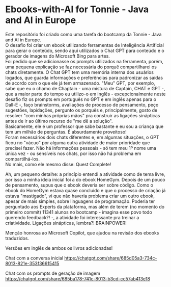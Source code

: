 # Ebooks-with-AI for Tonnie - Java and AI in Europe

Este repositório foi criado como uma tarefa do bootcamp da Tonnie - Java and AI in Europe.  
O desafio foi criar um ebook utilizando ferramentas de Inteligência Artificial para gerar o conteúdo, sendo aqui utilizados o Chat GPT para conteúdo e o gerador de imagens do Microsoft Bing para artes.  
Foi pedido que se adicionasse os prompts utilizados na ferramenta, porém, uma pequena explicação se faz necessária do porquê compartilharei os chats diretamente. O Chat GPT tem uma memória interna dos usuários logados, que guarda informações e preferências para padronizar as saídas de acordo com o que ele já tem armazenado. "Meu" GPT, por exemplo, sabe que eu o chamo de Chaptain - uma mistura de Captain, CHAT e GPT -, que a maior parte do tempo eu utilizo-o em inglês - excepcionalmente neste desafio fiz os prompts em português no GPT e em inglês apenas para o Dall-E -, faço brainstorms, avaliações de processo de pensamento, peço sugestões, lapidações, pergunto os porquês e, principalmente, gosto de resolver "com minhas próprias mãos" pra construir as ligações sinápticas antes de ir ao último recurso de "me dê a solução".  
Basicamente, ele é um professor que sabe bastante e eu sou a criança que tem um milhão de perguntas. É absurdamente proveitoso!  
Foram necessários dois chats diferentes e, em algumas situações, o GPT ficou no "vácuo" por alguma outra atividade de maior prioridade que precisei fazer. Não há informações pessoais - só tem meu 1º nome uma única vez - ou sensíveis nos chats, por isso não há problema em compartilhá-los.  
No mais, como ele mesmo disse: Quest Complete!  

Ah, um pequeno detalhe: a princípio entendi a atividade como de tema livre, por isso a minha ideia inicial foi a do ebook HomeGym. Depois de um pouco de pensamento, supus que o ebook deveria ser sobre código. Como o ebook do HomeGym estava quase concluído e que o processo de criação já estava "mastigado", vi que não haveria problema criar um outro ebook, apesar de mais simples, sobre linguagens de programação. Poderia ter perguntado aos Experts da plataforma, mas além de terem (no momento do primeiro commit) 11341 alunos no bootcamp - imagina esse povo todo querendo feedback?! -, a atividade foi interessante pra treinar a criatividade. Ligações sinápticas, lembra?! BRAINPOWER!  

Menção honrosa ao Microsoft Copilot, que ajudou na revisão dos ebooks traduzidos.

Versões em inglês de ambos os livros adicionadas!

Chat com a conversa inicial
https://chatgpt.com/share/685d05a3-734c-8013-821e-353f36615415

Chat com os prompts de geração de imagem
https://chatgpt.com/share/685ba178-741c-8013-b3cd-cc57ab413e18